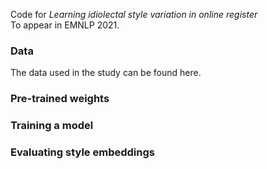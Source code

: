 Code for *Learning idiolectal style variation in online register*  
To appear in EMNLP 2021.


### Data
The data used in the study can be found here.

### Pre-trained weights

### Training a model


### Evaluating style embeddings
